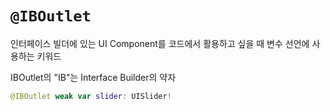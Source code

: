 # `@IBOutlet`
인터페이스 빌더에 있는 UI Component를 코드에서 활용하고 싶을 때 변수 선언에 사용하는 키워드

IBOutlet의 "IB"는 Interface Builder의 약자

```swift
@IBOutlet weak var slider: UISlider!
```
